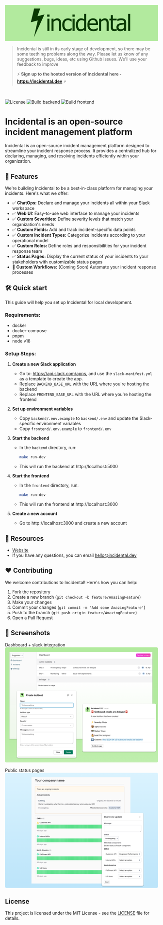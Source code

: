 <img src="./assets/cover.png" />

<br/>

> Incidental is still in its early stage of development, so there may be some teething problems along the way. Please let us know of any suggestions, bugs, ideas, etc using Github issues. We'll use your feedback to improve
>
> ⚡ **Sign up to the hosted version of Incidental here - https://incidental.dev** ⚡

<br/>

![License](https://img.shields.io/badge/license-MIT-green.svg)
![Build backend](https://github.com/incidentalhq/incidental/actions/workflows/build-backend.yml/badge.svg)
![Build frontend](https://github.com/incidentalhq/incidental/actions/workflows/build-frontend.yml/badge.svg)

# Incidental is an open-source incident management platform

Incidental is an open-source incident management platform designed to streamline your incident response process. It provides a centralized hub for declaring, managing, and resolving incidents efficiently within your organization.

## 🚀 Features

We're building Incidental to be a best-in-class platform for managing your incidents. Here's what we offer:

- ✅ **ChatOps:** Declare and manage your incidents all within your Slack workspace
- ✅ **Web UI:** Easy-to-use web interface to manage your incidents
- ✅ **Custom Severities:** Define severity levels that match your organization's needs
- ✅ **Custom Fields:** Add and track incident-specific data points
- ✅ **Custom Incident Types:** Categorize incidents according to your operational model
- ✅ **Custom Roles:** Define roles and responsibilities for your incident response team
- ✅ **Status Pages:** Display the current status of your incidents to your stakeholders with customizable status pages
- 🚧 **Custom Workflows:** (Coming Soon) Automate your incident response processes

## 🛠️ Quick start

This guide will help you set up Incidental for local development.

### Requirements:

- docker
- docker-compose
- pnpm
- node v18

### Setup Steps:

1. **Create a new Slack application**

   - Go to: https://api.slack.com/apps, and use the `slack-manifest.yml` as a template to create the app.
   - Replace `BACKEND_BASE_URL` with the URL where you're hosting the backend
   - Replace `FRONTEND_BASE_URL` with the URL where you're hosting the frontend

2. **Set up environment variables**

   - Copy `backend/.env.example` to `backend/.env` and update the Slack-specific environment variables
   - Copy `frontend/.env.example` to `frontend/.env`

3. **Start the backend**

   - In the `backend` directory, run:

     ```bash
     make run-dev
     ```

   - This will run the backend at http://localhost:5000

4. **Start the frontend**

   - In the `frontend` directory, run:

     ```bash
     make run-dev
     ```

   - This will run the frontend at http://localhost:3000

5. **Create a new account**

   - Go to http://localhost:3000 and create a new account

## 📖 Resources

- [Website](https://incidental.dev)
- If you have any questions, you can email [hello@incidental.dev](mailto:hello@incidental.dev)

## ❤️ Contributing

We welcome contributions to Incidental! Here's how you can help:

1. Fork the repository
2. Create a new branch (`git checkout -b feature/AmazingFeature`)
3. Make your changes
4. Commit your changes (`git commit -m 'Add some AmazingFeature'`)
5. Push to the branch (`git push origin feature/AmazingFeature`)
6. Open a Pull Request

## 📸 Screenshots

Dashboard + slack integration
<img src="./assets/dashboard.png" />

Public status pages
<img src="./assets/status-page.png" />

## License

This project is licensed under the MIT License - see the [LICENSE](LICENSE) file for details.
